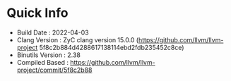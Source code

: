 # Quick Info
* Build Date : 2022-04-03
* Clang Version : ZyC clang version 15.0.0 (https://github.com/llvm/llvm-project 5f8c2b884d4288617138114ebd2fdb235452c8ce)
* Binutils Version : 2.38
* Compiled Based : https://github.com/llvm/llvm-project/commit/5f8c2b88

